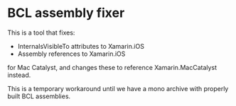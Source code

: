 # BCL assembly fixer

This is a tool that fixes:

* InternalsVisibleTo attributes to Xamarin.iOS
* Assembly references to Xamarin.iOS

for Mac Catalyst, and changes these to reference Xamarin.MacCatalyst instead.

This is a temporary workaround until we have a mono archive with properly
built BCL assemblies.
